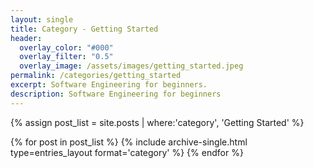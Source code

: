 ```yaml
---
layout: single
title: Category - Getting Started
header:
  overlay_color: "#000"
  overlay_filter: "0.5"
  overlay_image: /assets/images/getting_started.jpeg
permalink: /categories/getting_started
excerpt: Software Engineering for beginners.
description: Software Engineering for beginners
---
```


{% assign post_list = site.posts | where:'category', 'Getting Started' %}

<div class="entries-{{ entries_layout }}">
{% for post in post_list %}
    {% include archive-single.html type=entries_layout format='category' %}
{% endfor %}
</div>
